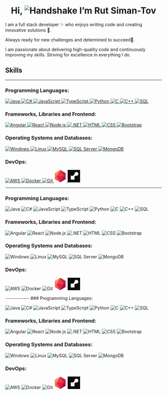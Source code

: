 #  <h1 align="center">Hi, <img src="https://user-images.githubusercontent.com/74038190/214644152-52f47eb3-5e31-4f47-8758-05c9468d5596.gif" alt="Handshake" width="40" height="40"/> I’m Rut Siman-Tov</h1>

    
<P> I am a full stack developer ✨ who enjoys writing code  and creating innovative solutions 🔬.</p>
<P>Always ready for new challenges and determined to succeed🚀.</p>
<P>I am passionate about delivering high-quality code and continuously improving my skills. Striving for excellence in everything I do. </p>




## Skills

-------------------

### Programming Languages: 
<p align="left"> <a href="https://www.java.com" target="_blank" rel="noopener noreferrer"> <img src="https://cdn.jsdelivr.net/gh/devicons/devicon/icons/java/java-original.svg" alt="Java" title="Java" width="40" height="40"/> </a> <a href="https://learn.microsoft.com/en-us/dotnet/csharp/" target="_blank" rel="noopener noreferrer"> <img src="https://cdn.jsdelivr.net/gh/devicons/devicon/icons/csharp/csharp-original.svg" alt="C#" title="C#" width="40" height="40"/> </a> <a href="https://developer.mozilla.org/en-US/docs/Web/JavaScript" target="_blank" rel="noopener noreferrer"> <img src="https://cdn.jsdelivr.net/gh/devicons/devicon/icons/javascript/javascript-original.svg" alt="JavaScript" title="JavaScript" width="40" height="40"/> </a> <a href="https://www.typescriptlang.org" target="_blank" rel="noopener noreferrer"> <img src="https://cdn.jsdelivr.net/gh/devicons/devicon/icons/typescript/typescript-original.svg" alt="TypeScript" title="TypeScript" width="40" height="40"/> </a> <a href="https://www.python.org" target="_blank" rel="noopener noreferrer"> <img src="https://cdn.jsdelivr.net/gh/devicons/devicon/icons/python/python-original.svg" alt="Python" title="Python" width="40" height="40"/> </a> <a href="https://en.wikipedia.org/wiki/C_(programming_language)" target="_blank" rel="noopener noreferrer"> <img src="https://cdn.jsdelivr.net/gh/devicons/devicon/icons/c/c-original.svg" alt="C" title="C" width="40" height="40"/> </a> <a href="https://en.wikipedia.org/wiki/C%2B%2B" target="_blank" rel="noopener noreferrer"> <img src="https://cdn.jsdelivr.net/gh/devicons/devicon/icons/cplusplus/cplusplus-original.svg" alt="C++" title="C++" width="40" height="40"/> </a> <a href="https://www.mysql.com" target="_blank" rel="noopener noreferrer"> <img src="https://cdn.jsdelivr.net/gh/devicons/devicon/icons/mysql/mysql-original.svg" alt="SQL" title="SQL" width="40" height="40"/> </a> </p>

### Frameworks, Libraries and Frontend:
<p align="left"> <a href="https://angular.io" target="_blank" rel="noopener noreferrer"> <img src="https://cdn.jsdelivr.net/gh/devicons/devicon/icons/angularjs/angularjs-original.svg" alt="Angular" title="Angular" width="40" height="40"/> </a> <a href="https://reactjs.org" target="_blank" rel="noopener noreferrer"> <img src="https://cdn.jsdelivr.net/gh/devicons/devicon/icons/react/react-original.svg" alt="React" title="React" width="40" height="40"/> </a> <a href="https://nodejs.org" target="_blank" rel="noopener noreferrer"> <img src="https://cdn.jsdelivr.net/gh/devicons/devicon/icons/nodejs/nodejs-original.svg" alt="Node.js" title="Node.js" width="40" height="40"/> </a> <a href="https://dotnet.microsoft.com" target="_blank" rel="noopener noreferrer"> <img src="https://cdn.jsdelivr.net/gh/devicons/devicon/icons/dotnetcore/dotnetcore-original.svg" alt=".NET" title=".NET" width="40" height="40"/> </a> <a href="https://developer.mozilla.org/en-US/docs/Web/HTML" target="_blank" rel="noopener noreferrer"> <img src="https://cdn.jsdelivr.net/gh/devicons/devicon/icons/html5/html5-original.svg" alt="HTML" title="HTML" width="40" height="40"/> </a> <a href="https://developer.mozilla.org/en-US/docs/Web/CSS" target="_blank" rel="noopener noreferrer"> <img src="https://cdn.jsdelivr.net/gh/devicons/devicon/icons/css3/css3-original.svg" alt="CSS" title="CSS" width="40" height="40"/> </a> <a href="https://getbootstrap.com" target="_blank" rel="noopener noreferrer"> <img src="https://cdn.jsdelivr.net/gh/devicons/devicon/icons/bootstrap/bootstrap-original.svg" alt="Bootstrap" title="Bootstrap" width="40" height="40"/> </a> </p>

### Operating Systems and Databases:
<p align="left"> <a href="https://www.microsoft.com/en-us/windows" target="_blank" rel="noopener noreferrer"> <img src="https://cdn.jsdelivr.net/gh/devicons/devicon/icons/windows8/windows8-original.svg" alt="Windows" title="Windows" width="40" height="40"/> </a> <a href="https://www.linux.org" target="_blank" rel="noopener noreferrer"> <img src="https://cdn.jsdelivr.net/gh/devicons/devicon/icons/linux/linux-original.svg" alt="Linux" title="Linux" width="40" height="40"/> </a> <a href="https://www.mysql.com" target="_blank" rel="noopener noreferrer"> <img src="https://cdn.jsdelivr.net/gh/devicons/devicon/icons/mysql/mysql-original.svg" alt="MySQL" title="MySQL" width="40" height="40"/> </a> <a href="https://www.microsoft.com/en-us/sql-server" target="_blank" rel="noopener noreferrer"> <img src="https://cdn.jsdelivr.net/gh/devicons/devicon/icons/microsoftsqlserver/microsoftsqlserver-plain.svg" alt="SQL Server" title="SQL Server" width="40" height="40"/> </a> <a href="https://www.mongodb.com" target="_blank" rel="noopener noreferrer"> <img src="https://cdn.jsdelivr.net/gh/devicons/devicon/icons/mongodb/mongodb-original.svg" alt="MongoDB" title="MongoDB" width="40" height="40"/> </a> </p>

### DevOps:
<p align="left"> <a href="https://aws.amazon.com" target="_blank" rel="noopener noreferrer"> <img src="https://cdn.jsdelivr.net/gh/devicons/devicon/icons/amazonwebservices/amazonwebservices-plain-wordmark.svg" alt="AWS" title="AWS" width="40" height="40"/> </a> <a href="https://www.docker.com" target="_blank" rel="noopener noreferrer"> <img src="https://cdn.jsdelivr.net/gh/devicons/devicon/icons/docker/docker-original.svg" alt="Docker" title="Docker" width="40" height="40"/> </a> <a href="https://git-scm.com" target="_blank" rel="noopener noreferrer"> <img src="https://cdn.jsdelivr.net/gh/devicons/devicon/icons/git/git-original.svg" alt="Git" title="Git" width="40" height="40"/> </a> <a href="https://www.clever-cloud.com" target="_blank" rel="noopener noreferrer"> <img src="https://github.com/rutSimanTov/game-store/blob/main/images/clever%20cloudpng.png" alt="Clever-Cloud" title="Clever-Cloud" width="40" height="40"/> </a> <a href="https://render.com" target="_blank" rel="noopener noreferrer"> <img src="https://github.com/rutSimanTov/game-store/blob/main/images/render.png" alt="Render" title="Render Cloud" width="40" height="40"/> </a> </p>


-------------------

### Programming Languages:
<p align="left">
  <a href="https://www.java.com" target="_blank" rel="noopener noreferrer" style="text-decoration: none;">
    <img src="https://cdn.jsdelivr.net/gh/devicons/devicon/icons/java/java-original.svg" alt="Java" title="Java" width="40" height="40"/>
  </a>
  <a href="https://learn.microsoft.com/en-us/dotnet/csharp/" target="_blank" rel="noopener noreferrer" style="text-decoration: none;">
    <img src="https://cdn.jsdelivr.net/gh/devicons/devicon/icons/csharp/csharp-original.svg" alt="C#" title="C#" width="40" height="40"/>
  </a>
  <a href="https://developer.mozilla.org/en-US/docs/Web/JavaScript" target="_blank" rel="noopener noreferrer" style="text-decoration: none;">
    <img src="https://cdn.jsdelivr.net/gh/devicons/devicon/icons/javascript/javascript-original.svg" alt="JavaScript" title="JavaScript" width="40" height="40"/>
  </a>
  <a href="https://www.typescriptlang.org" target="_blank" rel="noopener noreferrer" style="text-decoration: none;">
    <img src="https://cdn.jsdelivr.net/gh/devicons/devicon/icons/typescript/typescript-original.svg" alt="TypeScript" title="TypeScript" width="40" height="40"/>
  </a>
  <a href="https://www.python.org" target="_blank" rel="noopener noreferrer" style="text-decoration: none;">
    <img src="https://cdn.jsdelivr.net/gh/devicons/devicon/icons/python/python-original.svg" alt="Python" title="Python" width="40" height="40"/>
  </a>
  <a href="https://en.wikipedia.org/wiki/C_(programming_language)" target="_blank" rel="noopener noreferrer" style="text-decoration: none;">
    <img src="https://cdn.jsdelivr.net/gh/devicons/devicon/icons/c/c-original.svg" alt="C" title="C" width="40" height="40"/>
  </a>
  <a href="https://en.wikipedia.org/wiki/C%2B%2B" target="_blank" rel="noopener noreferrer" style="text-decoration: none;">
    <img src="https://cdn.jsdelivr.net/gh/devicons/devicon/icons/cplusplus/cplusplus-original.svg" alt="C++" title="C++" width="40" height="40"/>
  </a>
  <a href="https://www.mysql.com" target="_blank" rel="noopener noreferrer" style="text-decoration: none;">
    <img src="https://cdn.jsdelivr.net/gh/devicons/devicon/icons/mysql/mysql-original.svg" alt="SQL" title="SQL" width="40" height="40"/>
  </a>
</p>

### Frameworks, Libraries and Frontend:
<p align="left">
  <a href="https://angular.io" target="_blank" rel="noopener noreferrer" style="text-decoration: none;">
    <img src="https://cdn.jsdelivr.net/gh/devicons/devicon/icons/angularjs/angularjs-original.svg" alt="Angular" title="Angular" width="40" height="40"/>
  </a>
  <a href="https://reactjs.org" target="_blank" rel="noopener noreferrer" style="text-decoration: none;">
    <img src="https://cdn.jsdelivr.net/gh/devicons/devicon/icons/react/react-original.svg" alt="React" title="React" width="40" height="40"/>
  </a>
  <a href="https://nodejs.org" target="_blank" rel="noopener noreferrer" style="text-decoration: none;">
    <img src="https://cdn.jsdelivr.net/gh/devicons/devicon/icons/nodejs/nodejs-original.svg" alt="Node.js" title="Node.js" width="40" height="40"/>
  </a>
  <a href="https://dotnet.microsoft.com" target="_blank" rel="noopener noreferrer" style="text-decoration: none;">
    <img src="https://cdn.jsdelivr.net/gh/devicons/devicon/icons/dotnetcore/dotnetcore-original.svg" alt=".NET" title=".NET" width="40" height="40"/>
  </a>
  <a href="https://developer.mozilla.org/en-US/docs/Web/HTML" target="_blank" rel="noopener noreferrer" style="text-decoration: none;">
    <img src="https://cdn.jsdelivr.net/gh/devicons/devicon/icons/html5/html5-original.svg" alt="HTML" title="HTML" width="40" height="40"/>
  </a>
  <a href="https://developer.mozilla.org/en-US/docs/Web/CSS" target="_blank" rel="noopener noreferrer" style="text-decoration: none;">
    <img src="https://cdn.jsdelivr.net/gh/devicons/devicon/icons/css3/css3-original.svg" alt="CSS" title="CSS" width="40" height="40"/>
  </a>
  <a href="https://getbootstrap.com" target="_blank" rel="noopener noreferrer" style="text-decoration: none;">
    <img src="https://cdn.jsdelivr.net/gh/devicons/devicon/icons/bootstrap/bootstrap-original.svg" alt="Bootstrap" title="Bootstrap" width="40" height="40"/>
  </a>
</p>

### Operating Systems and Databases:
<p align="left">
  <a href="https://www.microsoft.com/en-us/windows" target="_blank" rel="noopener noreferrer" style="text-decoration: none;">
    <img src="https://cdn.jsdelivr.net/gh/devicons/devicon/icons/windows8/windows8-original.svg" alt="Windows" title="Windows" width="40" height="40"/>
  </a>
  <a href="https://www.linux.org" target="_blank" rel="noopener noreferrer" style="text-decoration: none;">
    <img src="https://cdn.jsdelivr.net/gh/devicons/devicon/icons/linux/linux-original.svg" alt="Linux" title="Linux" width="40" height="40"/>
  </a>
  <a href="https://www.mysql.com" target="_blank" rel="noopener noreferrer" style="text-decoration: none;">
    <img src="https://cdn.jsdelivr.net/gh/devicons/devicon/icons/mysql/mysql-original.svg" alt="MySQL" title="MySQL" width="40" height="40"/>
  </a>
  <a href="https://www.microsoft.com/en-us/sql-server" target="_blank" rel="noopener noreferrer" style="text-decoration: none;">
    <img src="https://cdn.jsdelivr.net/gh/devicons/devicon/icons/microsoftsqlserver/microsoftsqlserver-plain.svg" alt="SQL Server" title="SQL Server" width="40" height="40"/>
  </a>
  <a href="https://www.mongodb.com" target="_blank" rel="noopener noreferrer" style="text-decoration: none;">
    <img src="https://cdn.jsdelivr.net/gh/devicons/devicon/icons/mongodb/mongodb-original.svg" alt="MongoDB" title="MongoDB" width="40" height="40"/>
  </a>
</p>

### DevOps:
<p align="left">
  <a href="https://aws.amazon.com" target="_blank" rel="noopener noreferrer" style="text-decoration: none;">
    <img src="https://cdn.jsdelivr.net/gh/devicons/devicon/icons/amazonwebservices/amazonwebservices-plain-wordmark.svg" alt="AWS" title="AWS" width="40" height="40"/>
  </a>
  <a href="https://www.docker.com" target="_blank" rel="noopener noreferrer" style="text-decoration: none;">
    <img src="https://cdn.jsdelivr.net/gh/devicons/devicon/icons/docker/docker-original.svg" alt="Docker" title="Docker" width="40" height="40"/>
  </a>
  <a href="https://git-scm.com" target="_blank" rel="noopener noreferrer" style="text-decoration: none;">
    <img src="https://cdn.jsdelivr.net/gh/devicons/devicon/icons/git/git-original.svg" alt="Git" title="Git" width="40" height="40"/>
  </a>
  <a href="https://www.clever-cloud.com" target="_blank" rel="noopener noreferrer" style="text-decoration: none;">
    <img src="https://github.com/rutSimanTov/game-store/blob/main/images/clever%20cloudpng.png" alt="Clever-Cloud" title="Clever-Cloud" width="40" height="40"/>
  </a>
  <a href="https://render.com" target="_blank" rel="noopener noreferrer" style="text-decoration: none;">
    <img src="https://github.com/rutSimanTov/game-store/blob/main/images/render.png" alt="Render" title="Render Cloud" width="40" height="40"/>
  </a>
</p>
------------
### Programming Languages:
<p align="left">
  <a href="https://www.java.com" target="_blank" rel="noopener noreferrer" style="text-decoration: none; outline: none;">
    <img src="https://cdn.jsdelivr.net/gh/devicons/devicon/icons/java/java-original.svg" alt="Java" title="Java" width="40" height="40"/>
  </a>
  <a href="https://learn.microsoft.com/en-us/dotnet/csharp/" target="_blank" rel="noopener noreferrer" style="text-decoration: none; outline: none;">
    <img src="https://cdn.jsdelivr.net/gh/devicons/devicon/icons/csharp/csharp-original.svg" alt="C#" title="C#" width="40" height="40"/>
  </a>
  <a href="https://developer.mozilla.org/en-US/docs/Web/JavaScript" target="_blank" rel="noopener noreferrer" style="text-decoration: none; outline: none;">
    <img src="https://cdn.jsdelivr.net/gh/devicons/devicon/icons/javascript/javascript-original.svg" alt="JavaScript" title="JavaScript" width="40" height="40"/>
  </a>
  <a href="https://www.typescriptlang.org" target="_blank" rel="noopener noreferrer" style="text-decoration: none; outline: none;">
    <img src="https://cdn.jsdelivr.net/gh/devicons/devicon/icons/typescript/typescript-original.svg" alt="TypeScript" title="TypeScript" width="40" height="40"/>
  </a>
  <a href="https://www.python.org" target="_blank" rel="noopener noreferrer" style="text-decoration: none; outline: none;">
    <img src="https://cdn.jsdelivr.net/gh/devicons/devicon/icons/python/python-original.svg" alt="Python" title="Python" width="40" height="40"/>
  </a>
  <a href="https://en.wikipedia.org/wiki/C_(programming_language)" target="_blank" rel="noopener noreferrer" style="text-decoration: none; outline: none;">
    <img src="https://cdn.jsdelivr.net/gh/devicons/devicon/icons/c/c-original.svg" alt="C" title="C" width="40" height="40"/>
  </a>
  <a href="https://en.wikipedia.org/wiki/C%2B%2B" target="_blank" rel="noopener noreferrer" style="text-decoration: none; outline: none;">
    <img src="https://cdn.jsdelivr.net/gh/devicons/devicon/icons/cplusplus/cplusplus-original.svg" alt="C++" title="C++" width="40" height="40"/>
  </a>
  <a href="https://www.mysql.com" target="_blank" rel="noopener noreferrer" style="text-decoration: none; outline: none;">
    <img src="https://cdn.jsdelivr.net/gh/devicons/devicon/icons/mysql/mysql-original.svg" alt="SQL" title="SQL" width="40" height="40"/>
  </a>
</p>

### Frameworks, Libraries and Frontend:
<p align="left">
  <a href="https://angular.io" target="_blank" rel="noopener noreferrer" style="text-decoration: none; outline: none;">
    <img src="https://cdn.jsdelivr.net/gh/devicons/devicon/icons/angularjs/angularjs-original.svg" alt="Angular" title="Angular" width="40" height="40"/>
  </a>
  <a href="https://reactjs.org" target="_blank" rel="noopener noreferrer" style="text-decoration: none; outline: none;">
    <img src="https://cdn.jsdelivr.net/gh/devicons/devicon/icons/react/react-original.svg" alt="React" title="React" width="40" height="40"/>
  </a>
  <a href="https://nodejs.org" target="_blank" rel="noopener noreferrer" style="text-decoration: none; outline: none;">
    <img src="https://cdn.jsdelivr.net/gh/devicons/devicon/icons/nodejs/nodejs-original.svg" alt="Node.js" title="Node.js" width="40" height="40"/>
  </a>
  <a href="https://dotnet.microsoft.com" target="_blank" rel="noopener noreferrer" style="text-decoration: none; outline: none;">
    <img src="https://cdn.jsdelivr.net/gh/devicons/devicon/icons/dotnetcore/dotnetcore-original.svg" alt=".NET" title=".NET" width="40" height="40"/>
  </a>
  <a href="https://developer.mozilla.org/en-US/docs/Web/HTML" target="_blank" rel="noopener noreferrer" style="text-decoration: none; outline: none;">
    <img src="https://cdn.jsdelivr.net/gh/devicons/devicon/icons/html5/html5-original.svg" alt="HTML" title="HTML" width="40" height="40"/>
  </a>
  <a href="https://developer.mozilla.org/en-US/docs/Web/CSS" target="_blank" rel="noopener noreferrer" style="text-decoration: none; outline: none;">
    <img src="https://cdn.jsdelivr.net/gh/devicons/devicon/icons/css3/css3-original.svg" alt="CSS" title="CSS" width="40" height="40"/>
  </a>
  <a href="https://getbootstrap.com" target="_blank" rel="noopener noreferrer" style="text-decoration: none; outline: none;">
    <img src="https://cdn.jsdelivr.net/gh/devicons/devicon/icons/bootstrap/bootstrap-original.svg" alt="Bootstrap" title="Bootstrap" width="40" height="40"/>
  </a>
</p>

### Operating Systems and Databases:
<p align="left">
  <a href="https://www.microsoft.com/en-us/windows" target="_blank" rel="noopener noreferrer" style="text-decoration: none; outline: none;">
    <img src="https://cdn.jsdelivr.net/gh/devicons/devicon/icons/windows8/windows8-original.svg" alt="Windows" title="Windows" width="40" height="40"/>
  </a>
  <a href="https://www.linux.org" target="_blank" rel="noopener noreferrer" style="text-decoration: none; outline: none;">
    <img src="https://cdn.jsdelivr.net/gh/devicons/devicon/icons/linux/linux-original.svg" alt="Linux" title="Linux" width="40" height="40"/>
  </a>
  <a href="https://www.mysql.com" target="_blank" rel="noopener noreferrer" style="text-decoration: none; outline: none;">
    <img src="https://cdn.jsdelivr.net/gh/devicons/devicon/icons/mysql/mysql-original.svg" alt="MySQL" title="MySQL" width="40" height="40"/>
  </a>
  <a href="https://www.microsoft.com/en-us/sql-server" target="_blank" rel="noopener noreferrer" style="text-decoration: none; outline: none;">
    <img src="https://cdn.jsdelivr.net/gh/devicons/devicon/icons/microsoftsqlserver/microsoftsqlserver-plain.svg" alt="SQL Server" title="SQL Server" width="40" height="40"/>
  </a>
  <a href="https://www.mongodb.com" target="_blank" rel="noopener noreferrer" style="text-decoration: none; outline: none;">
    <img src="https://cdn.jsdelivr.net/gh/devicons/devicon/icons/mongodb/mongodb-original.svg" alt="MongoDB" title="MongoDB" width="40" height="40"/>
  </a>
</p>

### DevOps:
<p align="left">
  <a href="https://aws.amazon.com" target="_blank" rel="noopener noreferrer" style="text-decoration: none; outline: none;">
    <img src="https://cdn.jsdelivr.net/gh/devicons/devicon/icons/amazonwebservices/amazonwebservices-plain-wordmark.svg" alt="AWS" title="AWS" width="40" height="40"/>
  </a>
  <a href="https://www.docker.com" target="_blank" rel="noopener noreferrer" style="text-decoration: none; outline: none;">
    <img src="https://cdn.jsdelivr.net/gh/devicons/devicon/icons/docker/docker-original.svg" alt="Docker" title="Docker" width="40" height="40"/>
  </a>
  <a href="https://git-scm.com" target="_blank" rel="noopener noreferrer" style="text-decoration: none; outline: none;">
    <img src="https://cdn.jsdelivr.net/gh/devicons/devicon/icons/git/git-original.svg" alt="Git" title="Git" width="40" height="40"/>
  </a>
  <a href="https://www.clever-cloud.com" target="_blank" rel="noopener noreferrer" style="text-decoration: none; outline: none;">
    <img src="https://github.com/rutSimanTov/game-store/blob/main/images/clever%20cloudpng.png" alt="Clever-Cloud" title="Clever-Cloud" width="40" height="40"/>
  </a>
  <a href="https://render.com" target="_blank" rel="noopener noreferrer" style="text-decoration: none; outline: none;">
    <img src="https://github.com/rutSimanTov/game-store/blob/main/images/render.png" alt="Render" title="Render Cloud" width="40" height="40"/>
  </a>
</p>
